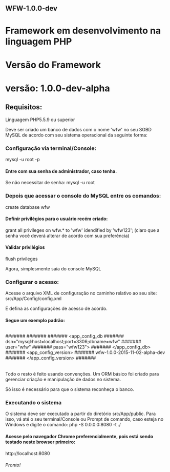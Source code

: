 WFW-1.0.0-dev
-------------

Framework em desenvolvimento na linguagem PHP 
=============================================

Versão do Framework
===================

versão: 1.0.0-dev-alpha
=======================


## Requisitos:
Linguagem PHP5.5.9 ou superior

Deve ser criado um banco de dados com o nome 'wfw' no seu SGBD MySQL de acordo com seu sistema operacional da seguinte forma:

### Configuração via terminal/Console:
mysql -u root -p

#### Entre com sua senha de administrador, caso tenha. 
Se não necessitar de senha:
mysql -u root

### Depois que acessar o console do MySQL entre os comandos:
create database wfw

#### Definir privilégios para o usuário recém criado:
grant all privileges on wfw.* to 'wfw' idendified by 'wfw123';
(claro que a senha você deverá alterar de acordo com sua preferência)

#### Validar privilégios
flush privileges

Agora, simplesmente saia do console MySQL

### Configurar o acesso:

Acesse o arquivo XML de configuração no caminho relativo ao seu site:
src/App/Config/config.xml

E defina as configurações de acesso de acordo.

#### Segue um exemplo padrão:

###### <?xml version="1.0" encoding="UTF-8"?>
####### <!--
####### To change this license header, choose License Headers in Project Properties.
####### To change this template file, choose Tools | Templates
####### and open the template in the editor.
####### -->
####### <config>
#######    <app_config_db 
#######            dsn="mysql:host=localhost;port=3306;dbname=wfw"
#######            user="wfw"
#######            pass="wfw123">
#######    </app_config_db>
#######    <app_config_version>
#######        wfw-1.0.0-2015-11-02-alpha-dev
#######    </app_config_version>
####### </config>
######
######

Todo o resto é feito usando convenções.
Um ORM básico foi criado para gerenciar criação e manipulação de dados no sistema.

Só isso é necessário para que o sistema reconheça o banco.

### Executando o sistema
O sistema deve ser executado a partir do diretório src/App/public.
Para isso, vá até o seu terminal/Console ou Prompt de comando, caso esteja no Windows e digite o comando:
php -S 0.0.0.0:8080 -t ./

#### Acesse pelo navegador Chrome preferencialmente, pois está sendo testado neste browser primeiro:
http://localhost:8080


###### Pronto!
